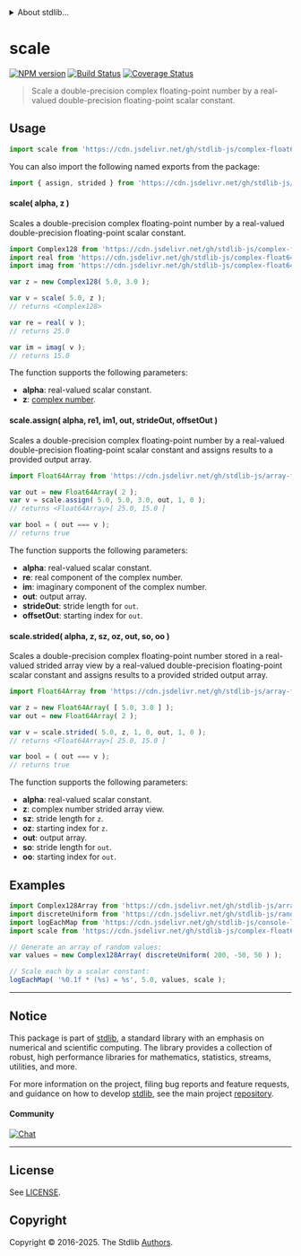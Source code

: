 <!--

@license Apache-2.0

Copyright (c) 2025 The Stdlib Authors.

Licensed under the Apache License, Version 2.0 (the "License");
you may not use this file except in compliance with the License.
You may obtain a copy of the License at

   http://www.apache.org/licenses/LICENSE-2.0

Unless required by applicable law or agreed to in writing, software
distributed under the License is distributed on an "AS IS" BASIS,
WITHOUT WARRANTIES OR CONDITIONS OF ANY KIND, either express or implied.
See the License for the specific language governing permissions and
limitations under the License.

-->


<details>
  <summary>
    About stdlib...
  </summary>
  <p>We believe in a future in which the web is a preferred environment for numerical computation. To help realize this future, we've built stdlib. stdlib is a standard library, with an emphasis on numerical and scientific computation, written in JavaScript (and C) for execution in browsers and in Node.js.</p>
  <p>The library is fully decomposable, being architected in such a way that you can swap out and mix and match APIs and functionality to cater to your exact preferences and use cases.</p>
  <p>When you use stdlib, you can be absolutely certain that you are using the most thorough, rigorous, well-written, studied, documented, tested, measured, and high-quality code out there.</p>
  <p>To join us in bringing numerical computing to the web, get started by checking us out on <a href="https://github.com/stdlib-js/stdlib">GitHub</a>, and please consider <a href="https://opencollective.com/stdlib">financially supporting stdlib</a>. We greatly appreciate your continued support!</p>
</details>

# scale

[![NPM version][npm-image]][npm-url] [![Build Status][test-image]][test-url] [![Coverage Status][coverage-image]][coverage-url] <!-- [![dependencies][dependencies-image]][dependencies-url] -->

> Scale a double-precision complex floating-point number by a real-valued double-precision floating-point scalar constant.

<section class="intro">

</section>

<!-- /.intro -->



<section class="usage">

## Usage

```javascript
import scale from 'https://cdn.jsdelivr.net/gh/stdlib-js/complex-float64-base-scale@deno/mod.js';
```

You can also import the following named exports from the package:

```javascript
import { assign, strided } from 'https://cdn.jsdelivr.net/gh/stdlib-js/complex-float64-base-scale@deno/mod.js';
```

#### scale( alpha, z )

Scales a double-precision complex floating-point number by a real-valued double-precision floating-point scalar constant.

```javascript
import Complex128 from 'https://cdn.jsdelivr.net/gh/stdlib-js/complex-float64-ctor@deno/mod.js';
import real from 'https://cdn.jsdelivr.net/gh/stdlib-js/complex-float64-real@deno/mod.js';
import imag from 'https://cdn.jsdelivr.net/gh/stdlib-js/complex-float64-imag@deno/mod.js';

var z = new Complex128( 5.0, 3.0 );

var v = scale( 5.0, z );
// returns <Complex128>

var re = real( v );
// returns 25.0

var im = imag( v );
// returns 15.0
```

The function supports the following parameters:

-   **alpha**: real-valued scalar constant.
-   **z**: [complex number][@stdlib/complex/float64/ctor].

#### scale.assign( alpha, re1, im1, out, strideOut, offsetOut )

Scales a double-precision complex floating-point number by a real-valued double-precision floating-point scalar constant and assigns results to a provided output array.

```javascript
import Float64Array from 'https://cdn.jsdelivr.net/gh/stdlib-js/array-float64@deno/mod.js';

var out = new Float64Array( 2 );
var v = scale.assign( 5.0, 5.0, 3.0, out, 1, 0 );
// returns <Float64Array>[ 25.0, 15.0 ]

var bool = ( out === v );
// returns true
```

The function supports the following parameters:

-   **alpha**: real-valued scalar constant.
-   **re**: real component of the complex number.
-   **im**: imaginary component of the complex number.
-   **out**: output array.
-   **strideOut**: stride length for `out`.
-   **offsetOut**: starting index for `out`.

#### scale.strided( alpha, z, sz, oz, out, so, oo )

Scales a double-precision complex floating-point number stored in a real-valued strided array view by a real-valued double-precision floating-point scalar constant and assigns results to a provided strided output array.

```javascript
import Float64Array from 'https://cdn.jsdelivr.net/gh/stdlib-js/array-float64@deno/mod.js';

var z = new Float64Array( [ 5.0, 3.0 ] );
var out = new Float64Array( 2 );

var v = scale.strided( 5.0, z, 1, 0, out, 1, 0 );
// returns <Float64Array>[ 25.0, 15.0 ]

var bool = ( out === v );
// returns true
```

The function supports the following parameters:

-   **alpha**: real-valued scalar constant.
-   **z**: complex number strided array view.
-   **sz**: stride length for `z`.
-   **oz**: starting index for `z`.
-   **out**: output array.
-   **so**: stride length for `out`.
-   **oo**: starting index for `out`.

</section>

<!-- /.usage -->

<section class="examples">

## Examples

<!-- eslint no-undef: "error" -->

```javascript
import Complex128Array from 'https://cdn.jsdelivr.net/gh/stdlib-js/array-complex128@deno/mod.js';
import discreteUniform from 'https://cdn.jsdelivr.net/gh/stdlib-js/random-array-discrete-uniform@deno/mod.js';
import logEachMap from 'https://cdn.jsdelivr.net/gh/stdlib-js/console-log-each-map@deno/mod.js';
import scale from 'https://cdn.jsdelivr.net/gh/stdlib-js/complex-float64-base-scale@deno/mod.js';

// Generate an array of random values:
var values = new Complex128Array( discreteUniform( 200, -50, 50 ) );

// Scale each by a scalar constant:
logEachMap( '%0.1f * (%s) = %s', 5.0, values, scale );
```

</section>

<!-- /.examples -->

<!-- C interface documentation. -->



<!-- Section for related `stdlib` packages. Do not manually edit this section, as it is automatically populated. -->

<section class="related">

</section>

<!-- /.related -->

<!-- Section for all links. Make sure to keep an empty line after the `section` element and another before the `/section` close. -->


<section class="main-repo" >

* * *

## Notice

This package is part of [stdlib][stdlib], a standard library with an emphasis on numerical and scientific computing. The library provides a collection of robust, high performance libraries for mathematics, statistics, streams, utilities, and more.

For more information on the project, filing bug reports and feature requests, and guidance on how to develop [stdlib][stdlib], see the main project [repository][stdlib].

#### Community

[![Chat][chat-image]][chat-url]

---

## License

See [LICENSE][stdlib-license].


## Copyright

Copyright &copy; 2016-2025. The Stdlib [Authors][stdlib-authors].

</section>

<!-- /.stdlib -->

<!-- Section for all links. Make sure to keep an empty line after the `section` element and another before the `/section` close. -->

<section class="links">

[npm-image]: http://img.shields.io/npm/v/@stdlib/complex-float64-base-scale.svg
[npm-url]: https://npmjs.org/package/@stdlib/complex-float64-base-scale

[test-image]: https://github.com/stdlib-js/complex-float64-base-scale/actions/workflows/test.yml/badge.svg?branch=main
[test-url]: https://github.com/stdlib-js/complex-float64-base-scale/actions/workflows/test.yml?query=branch:main

[coverage-image]: https://img.shields.io/codecov/c/github/stdlib-js/complex-float64-base-scale/main.svg
[coverage-url]: https://codecov.io/github/stdlib-js/complex-float64-base-scale?branch=main

<!--

[dependencies-image]: https://img.shields.io/david/stdlib-js/complex-float64-base-scale.svg
[dependencies-url]: https://david-dm.org/stdlib-js/complex-float64-base-scale/main

-->

[chat-image]: https://img.shields.io/gitter/room/stdlib-js/stdlib.svg
[chat-url]: https://app.gitter.im/#/room/#stdlib-js_stdlib:gitter.im

[stdlib]: https://github.com/stdlib-js/stdlib

[stdlib-authors]: https://github.com/stdlib-js/stdlib/graphs/contributors

[umd]: https://github.com/umdjs/umd
[es-module]: https://developer.mozilla.org/en-US/docs/Web/JavaScript/Guide/Modules

[deno-url]: https://github.com/stdlib-js/complex-float64-base-scale/tree/deno
[deno-readme]: https://github.com/stdlib-js/complex-float64-base-scale/blob/deno/README.md
[umd-url]: https://github.com/stdlib-js/complex-float64-base-scale/tree/umd
[umd-readme]: https://github.com/stdlib-js/complex-float64-base-scale/blob/umd/README.md
[esm-url]: https://github.com/stdlib-js/complex-float64-base-scale/tree/esm
[esm-readme]: https://github.com/stdlib-js/complex-float64-base-scale/blob/esm/README.md
[branches-url]: https://github.com/stdlib-js/complex-float64-base-scale/blob/main/branches.md

[stdlib-license]: https://raw.githubusercontent.com/stdlib-js/complex-float64-base-scale/main/LICENSE

[@stdlib/complex/float64/ctor]: https://github.com/stdlib-js/complex-float64-ctor/tree/deno

</section>

<!-- /.links -->
